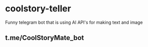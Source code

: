 # coolstory-teller
Funny telegram bot that is using AI API's for making text and image

## t.me/CoolStoryMate_bot
